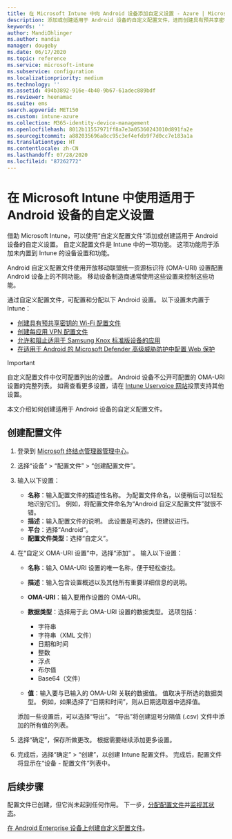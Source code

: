 ```yaml
---
title: 在 Microsoft Intune 中向 Android 设备添加自定义设置 - Azure | Microsoft Docs
description: 添加或创建适用于 Android 设备的自定义配置文件，进而创建具有预共享密钥的 WiFi 配置文件、按每个应用创建 VPN 配置文件，或在 Microsoft Intune 中允许/阻止适用于 Samsung Knox 标准设备的应用
keywords: ''
author: MandiOhlinger
ms.author: mandia
manager: dougeby
ms.date: 06/17/2020
ms.topic: reference
ms.service: microsoft-intune
ms.subservice: configuration
ms.localizationpriority: medium
ms.technology: ''
ms.assetid: 494b3892-916e-4b40-9b67-61adec889bdf
ms.reviewer: heenamac
ms.suite: ems
search.appverid: MET150
ms.custom: intune-azure
ms.collection: M365-identity-device-management
ms.openlocfilehash: 8012b11557971ff8a7e3a05360243010d891fa2e
ms.sourcegitcommit: a882035696a8cc95c3ef4efdb9f7d0cc7e183a1a
ms.translationtype: HT
ms.contentlocale: zh-CN
ms.lasthandoff: 07/28/2020
ms.locfileid: "87262772"
---
```

# <a name="use-custom-settings-for-android-devices-in-microsoft-intune"></a>在 Microsoft Intune 中使用适用于 Android 设备的自定义设置

借助 Microsoft Intune，可以使用“自定义配置文件”添加或创建适用于 Android 设备的自定义设置。 自定义配置文件是 Intune 中的一项功能。 这项功能用于添加未内置到 Intune 的设备设置和功能。

Android 自定义配置文件使用开放移动联盟统一资源标识符 (OMA-URI) 设置配置 Android 设备上的不同功能。 移动设备制造商通常使用这些设置来控制这些功能。

通过自定义配置文件，可配置和分配以下 Android 设置。 以下设置未内置于 Intune：

- [创建具有预共享密钥的 Wi-Fi 配置文件](/intune/wi-fi-profile-shared-key)
- [创建每应用 VPN 配置文件](/intune/android-pulse-secure-per-app-vpn)
- [允许和阻止适用于 Samsung Knox 标准版设备的应用](/intune/samsung-knox-apps-allow-block)
- [在适用于 Android 的 Microsoft Defender 高级威胁防护中配置 Web 保护](../protect/advanced-threat-protection-manage-android.md)

>[!IMPORTANT]
> 自定义配置文件中仅可配置列出的设置。 Android 设备不公开可配置的 OMA-URI 设置的完整列表。 如需查看更多设置，请在 [Intune Uservoice 网站](https://microsoftintune.uservoice.com/forums/291681-ideas)投票支持其他设置。

本文介绍如何创建适用于 Android 设备的自定义配置文件。

## <a name="create-the-profile"></a>创建配置文件

1. 登录到 [Microsoft 终结点管理器管理中心](https://go.microsoft.com/fwlink/?linkid=2109431)。
2. 选择“设备” > “配置文件” > “创建配置文件”。
3. 输入以下设置：

    - **名称**：输入配置文件的描述性名称。 为配置文件命名，以便稍后可以轻松地识别它们。 例如，将配置文件命名为“Android 自定义配置文件”就很不错。
    - **描述**：输入配置文件的说明。 此设置是可选的，但建议进行。
    - **平台**：选择“Android”。
    - **配置文件类型**：选择“自定义”。

4. 在“自定义 OMA-URI 设置”中，选择“添加” 。 输入以下设置：

    - **名称**：输入 OMA-URI 设置的唯一名称，便于轻松查找。
    - **描述**：输入包含设置概述以及其他所有重要详细信息的说明。
    - **OMA-URI**：输入要用作设置的 OMA-URI。
    - **数据类型**：选择用于此 OMA-URI 设置的数据类型。 选项包括：

      - 字符串
      - 字符串（XML 文件）
      - 日期和时间
      - 整数
      - 浮点
      - 布尔值
      - Base64（文件）

    - **值**：输入要与已输入的 OMA-URI 关联的数据值。 值取决于所选的数据类型。 例如，如果选择了“日期和时间”，则从日期选取器中选择值。

    添加一些设置后，可以选择“导出”。 “导出”将创建逗号分隔值 (.csv) 文件中添加的所有值的列表。

5. 选择“确定”，保存所做更改。 根据需要继续添加更多设置。
6. 完成后，选择“确定” > “创建”，以创建 Intune 配置文件。 完成后，配置文件将显示在“设备 - 配置文件”列表中。

## <a name="next-steps"></a>后续步骤

配置文件已创建，但它尚未起到任何作用。 下一步，[分配配置文件](device-profile-assign.md)并[监视其状态](device-profile-monitor.md)。

[在 Android Enterprise 设备上创建自定义配置文件](custom-settings-android-for-work.md)。
